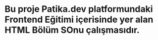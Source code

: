 # Bu proje Patika.dev platformundaki Frontend Eğitimi içerisinde yer alan HTML Bölüm SOnu çalışmasıdır.
